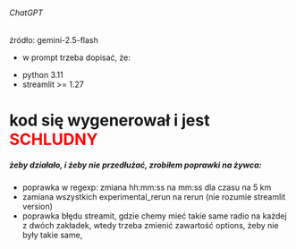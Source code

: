 
###### ChatGPT

źródło: gemini-2.5-flash

* w prompt trzeba dopisać, że:
 - python 3.11
 - streamlit >= 1.27

# kod się wygenerował i jest <span style="color: red;">SCHLUDNY</span>

##### żeby działało, i żeby nie przedłużać, zrobiłem poprawki na żywca:
  - poprawka w regexp: zmiana hh:mm:ss na mm:ss dla czasu na 5 km
  - zamiana wszystkich experimental_rerun na rerun (nie rozumie streamlit version)
  - poprawka błędu streamit, gdzie chemy mieć takie same radio na każdej z dwóch zakładek,
    wtedy trzeba zmienić zawartość options, żeby nie były takie same,

